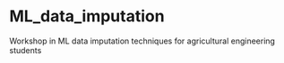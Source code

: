 # ML_data_imputation
Workshop in ML data imputation techniques for agricultural engineering students

